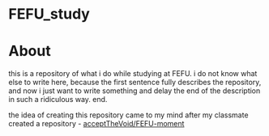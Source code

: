 # FEFU_study

# About 

this is a repository of what i do while studying at FEFU. i do not know what else to write here, because the first sentence fully describes the repository, and now i just want to write something and delay the end of the description in such a ridiculous way. end.

the idea of creating this repository came to my mind after my classmate created a repository - [acceptTheVoid/FEFU-moment](https://github.com/acceptTheVoid/FEFU-moment)
